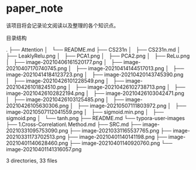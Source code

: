 # paper_note

该项目将会记录论文阅读以及整理的各个知识点。

目录结构

.
├── Attention
│   └── README.md
├── CS231n
│   ├── CS231n.md
│   ├── LeaklyRelu.png
│   ├── PCA1.png
│   ├── PCA2.png
│   ├── ReLu.png
│   ├── image-20210406161520177.png
│   ├── image-20210407170740745.png
│   ├── image-20210414144517013.png
│   ├── image-20210414184123723.png
│   ├── image-20210420143745390.png
│   ├── image-20210426101228549.png
│   ├── image-20210426101824510.png
│   ├── image-20210426102738713.png
│   ├── image-20210426102822194.png
│   ├── image-20210426103042471.png
│   ├── image-20210426103125485.png
│   ├── image-20210426105630306.png
│   ├── image-20210507111803972.png
│   ├── image-20210507112041559.png
│   ├── sigmoid.min.png
│   ├── sigmoid.png
│   └── tanh.png
├── README.md
└── typora-user-images
    ├── 1.Cross-Correlation\ Method.md
    ├── SRC.md
    ├── image-20210331095753090.png
    ├── image-20210331165537765.png
    ├── image-20210331173702513.png
    ├── image-20210401140141198.png
    ├── image-20210401140628460.png
    ├── image-20210401140920760.png
    └── image-20210401141316057.png

3 directories, 33 files
